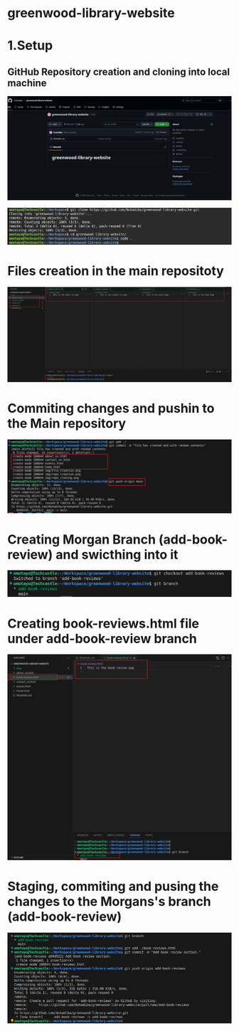 # greenwood-library-website

# 1.Setup

## GitHub Repository creation and cloning into local machine
![](./img/repo%20creation.png)

![](./img/repo_cloning.png)

# Files creation in the main repositoty 
![](./img/File_Creation.png)

# Commiting changes and pushin to the Main repository
![](./img/git_commit&push.png)

# Creating Morgan Branch (add-book-review) and swicthing into it
![](./img/Morgan_branch_creation.png)


# Creating book-reviews.html file under add-book-review branch
![](./img/book_review.png)

# Staging, commiting and pusing the changes to the Morgans's branch (add-book-review)
![](./img/book_review_commit.png)
